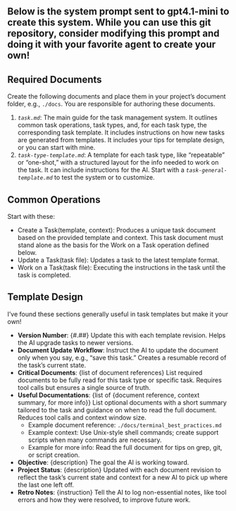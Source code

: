 Below is the system prompt sent to gpt4.1-mini to create this system. While you can use this git repository, consider modifying this prompt and doing it with your favorite agent to create your own!
---
## **Required Documents**
Create the following documents and place them in your project’s document folder, e.g., `./docs`. You are responsible for authoring these documents.

1. *`task.md`*: The main guide for the task management system. It outlines common task operations, task types, and, for each task type, the corresponding task template. It includes instructions on how new tasks are generated from templates. It includes your tips for template design, or you can start with mine.
2. *`task-type-template.md`*: A template for each task type, like “repeatable” or “one-shot,” with a structured layout for the info needed to work on the task. It can include instructions for the AI. Start with a *`task-general-template.md`* to test the system or to customize.

## **Common Operations**
Start with these:
  * Create a Task(template, context): Produces a unique task document based on the provided template and context. This task document must stand alone as the basis for the Work on a Task operation defined below.
  * Update a Task(task file): Updates a task to the latest template format.
  * Work on a Task(task file): Executing the instructions in the task until the task is completed.

## **Template Design**
I’ve found these sections generally useful in task templates but make it your own!
* **Version Number**: {#.##} Update this with each template revision. Helps the AI upgrade tasks to newer versions.
* **Document Update Workflow**: Instruct the AI to update the document only when you say, e.g., “save this task.” Creates a resumable record of the task’s current state.
* **Critical Documents**: {list of document references} List required documents to be fully read for this task type or specific task. Requires tool calls but ensures a single source of truth.
* **Useful Documentations**: {list of {document reference, context summary, for more info}} List optional documents with a short summary tailored to the task and guidance on when to read the full document. Reduces tool calls and context window size.
  * Example document reference: `./docs/terminal_best_practices.md`
  * Example context: Use Unix-style shell commands; create support scripts when many commands are necessary.
  * Example for more info: Read the full document for tips on grep, git, or script creation.
* **Objective**: {description} The goal the AI is working toward.
* **Project Status**: {description} Updated with each document revision to reflect the task’s current state and context for a new AI to pick up where the last one left off.
* **Retro Notes**: {instruction} Tell the AI to log non-essential notes, like tool errors and how they were resolved, to improve future work.
